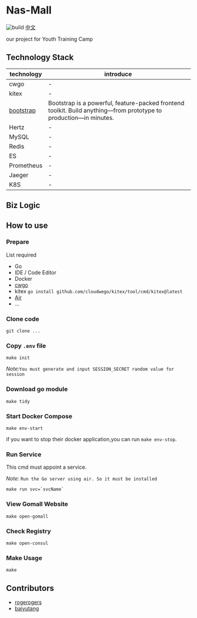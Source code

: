 # Nas-Mall
![build](https://github.com/NASKIDS/nas-mall/actions/workflows/go.yml/badge.svg)
[中文](README_cn.md)

our project for Youth Training Camp

## Technology Stack
| technology | introduce |
|---------------|----|
| cwgo          | -  |
| kitex         | -  |
| [bootstrap](https://getbootstrap.com/docs/5.3/getting-started/introduction/) | Bootstrap is a powerful, feature-packed frontend toolkit. Build anything—from prototype to production—in minutes.  |
| Hertz         | -  |
| MySQL         | -  |
| Redis         | -  |
| ES            | -  |
| Prometheus    | -  |
| Jaeger        | -  |
| K8S        | -  |


## Biz Logic


## How to use
### Prepare 
List required
- Go
- IDE / Code Editor
- Docker
- [cwgo](https://github.com/cloudwego/cwgo)
- kitex `go install github.com/cloudwego/kitex/tool/cmd/kitex@latest`
- [Air](https://github.com/cosmtrek/air)
- ...

### Clone code
```
git clone ...
```

### Copy `.env` file
```
make init
```
*Note:*`You must generate and input SESSION_SECRET random value for session`

### Download go module
```
make tidy
```

### Start Docker Compose
```
make env-start
```
if you want to stop their docker application,you can run `make env-stop`.

### Run Service
This cmd must appoint a service.

*Note:* `Run the Go server using air. So it must be installed`
```
make run svc=`svcName`
```
### View Gomall Website
```
make open-gomall
```
### Check Registry
```
make open-consul
```
### Make Usage
```
make
```
## Contributors
- [rogerogers](https://github.com/rogerogers)
- [baiyutang](https://github.com/baiyutang)
